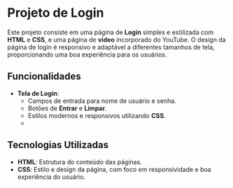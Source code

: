 # Projeto de Login

Este projeto consiste em uma página de **Login** simples e estilizada com **HTML** e **CSS**, e uma página de **vídeo** incorporado do YouTube. O design da página de login é responsivo e adaptável a diferentes tamanhos de tela, proporcionando uma boa experiência para os usuários.

## Funcionalidades

- **Tela de Login**:
  - Campos de entrada para nome de usuário e senha.
  - Botões de **Entrar** e **Limpar**.
  - Estilos modernos e responsivos utilizando **CSS**.
  - 
## Tecnologias Utilizadas

- **HTML**: Estrutura do conteúdo das páginas.
- **CSS**: Estilo e design da página, com foco em responsividade e boa experiência do usuário.



